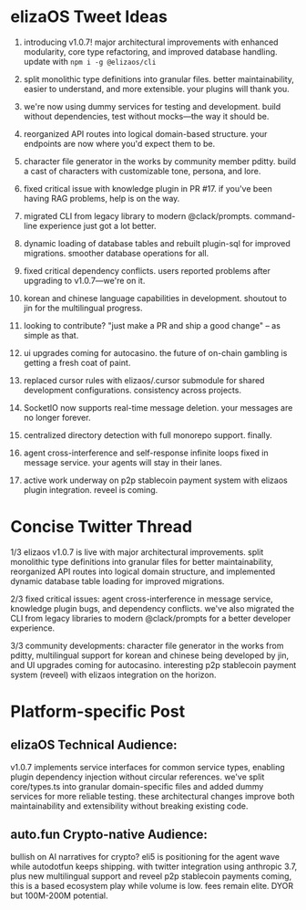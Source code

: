 # elizaOS Tweet Ideas

1. introducing v1.0.7! major architectural improvements with enhanced modularity, core type refactoring, and improved database handling. update with `npm i -g @elizaos/cli`

2. split monolithic type definitions into granular files. better maintainability, easier to understand, and more extensible. your plugins will thank you.

3. we're now using dummy services for testing and development. build without dependencies, test without mocks—the way it should be.

4. reorganized API routes into logical domain-based structure. your endpoints are now where you'd expect them to be.

5. character file generator in the works by community member pditty. build a cast of characters with customizable tone, persona, and lore.

6. fixed critical issue with knowledge plugin in PR #17. if you've been having RAG problems, help is on the way.

7. migrated CLI from legacy library to modern @clack/prompts. command-line experience just got a lot better.

8. dynamic loading of database tables and rebuilt plugin-sql for improved migrations. smoother database operations for all.

9. fixed critical dependency conflicts. users reported problems after upgrading to v1.0.7—we're on it.

10. korean and chinese language capabilities in development. shoutout to jin for the multilingual progress.

11. looking to contribute? "just make a PR and ship a good change" – as simple as that.

12. ui upgrades coming for autocasino. the future of on-chain gambling is getting a fresh coat of paint.

13. replaced cursor rules with elizaos/.cursor submodule for shared development configurations. consistency across projects.

14. SocketIO now supports real-time message deletion. your messages are no longer forever.

15. centralized directory detection with full monorepo support. finally.

16. agent cross-interference and self-response infinite loops fixed in message service. your agents will stay in their lanes.

17. active work underway on p2p stablecoin payment system with elizaos plugin integration. reveel is coming.

# Concise Twitter Thread

1/3 elizaos v1.0.7 is live with major architectural improvements. split monolithic type definitions into granular files for better maintainability, reorganized API routes into logical domain structure, and implemented dynamic database table loading for improved migrations.

2/3 fixed critical issues: agent cross-interference in message service, knowledge plugin bugs, and dependency conflicts. we've also migrated the CLI from legacy libraries to modern @clack/prompts for a better developer experience.

3/3 community developments: character file generator in the works from pditty, multilingual support for korean and chinese being developed by jin, and UI upgrades coming for autocasino. interesting p2p stablecoin payment system (reveel) with elizaos integration on the horizon.

# Platform-specific Post

## elizaOS Technical Audience:
v1.0.7 implements service interfaces for common service types, enabling plugin dependency injection without circular references. we've split core/types.ts into granular domain-specific files and added dummy services for more reliable testing. these architectural changes improve both maintainability and extensibility without breaking existing code.

## auto.fun Crypto-native Audience:
bullish on AI narratives for crypto? eli5 is positioning for the agent wave while autodotfun keeps shipping. with twitter integration using anthropic 3.7, plus new multilingual support and reveel p2p stablecoin payments coming, this is a based ecosystem play while volume is low. fees remain elite. DYOR but 100M-200M potential.